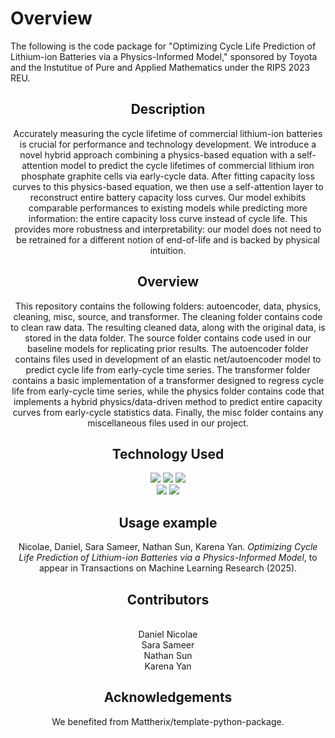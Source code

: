 Overview
========

The following is the code package for "Optimizing Cycle Life Prediction of Lithium-ion Batteries via a Physics-Informed Model," sponsored by Toyota and the Instutitue of Pure and Applied Mathematics under the RIPS 2023 REU.

<div align="center">

## Description

Accurately measuring the cycle lifetime of commercial lithium-ion batteries is crucial for performance and technology development. We introduce a novel hybrid approach combining a physics-based equation with a self-attention model to predict the cycle lifetimes of commercial lithium iron phosphate graphite cells via early-cycle data. After fitting capacity loss curves to this physics-based equation, we then use a self-attention layer to reconstruct entire battery capacity loss curves. Our model exhibits comparable performances to existing models while predicting more information: the entire capacity loss curve instead of cycle life. This provides more robustness and interpretability: our model does not need to be retrained for a different notion of end-of-life and is backed by physical intuition.

## Overview

This repository contains the following folders: autoencoder, data, physics, cleaning, misc, source, and transformer. The cleaning folder contains code to clean raw data. The resulting cleaned data, along with the original data, is stored in the data folder. The source folder contains code used in our baseline models for replicating prior results. The autoencoder folder contains files used in development of an elastic net/autoencoder model to predict cycle life from early-cycle time series. The transformer folder contains a basic implementation of a transformer designed to regress cycle life from early-cycle time series, while the physics folder contains code that implements a hybrid physics/data-driven method to predict entire capacity curves from early-cycle statistics data. Finally, the misc folder contains any miscellaneous files used in our project.

## Technology Used

<div>
  <img name = "Python" src = "https://img.shields.io/badge/python%20-%2314354C.svg?&style=for-the-badge&logo=python&logoColor=white">
   <img name = "Pandas" src = "https://img.shields.io/badge/pandas-%23150458.svg?style=for-the-badge&logo=pandas&logoColor=white">
  <img name = "Scikit-learn" src = "https://img.shields.io/badge/scikit--learn-%23F7931E.svg?style=for-the-badge&logo=scikit-learn&logoColor=white">
  <br>
  <img name = "Tensorflow" src = "https://img.shields.io/badge/TensorFlow-%23FF6F00.svg?style=for-the-badge&logo=TensorFlow&logoColor=white">
   <img name = "Numpy" src = "https://img.shields.io/badge/numpy%20-%23013243.svg?&style=for-the-badge&logo=numpy&logoColor=white">
</div>

## Usage example


Nicolae, Daniel, Sara Sameer, Nathan Sun, Karena Yan. _Optimizing Cycle Life Prediction of Lithium-ion Batteries via a Physics-Informed Model_, to appear in Transactions on Machine Learning Research (2025).

## Contributors


  <br>
  Daniel Nicolae
  </br>
   Sara Sameer
  <br>
  Nathan Sun
  <br>
   Karena Yan
      
## Acknowledgements

We benefited from Mattherix/template-python-package. 
